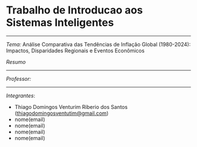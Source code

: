 # Trabalho de Introducao aos Sistemas Inteligentes

---
_Tema:_ Análise Comparativa das Tendências de Inflação Global (1980-2024): Impactos, Disparidades Regionais e Eventos Econômicos


_Resumo_

---
_Professor:_

---
_Integrantes_:
* Thiago Domingos Venturim Riberio dos Santos (thiagodomingosventutim@gmail.com)
* nome(email)
* nome(email)
* nome(email)
* nome(email)

